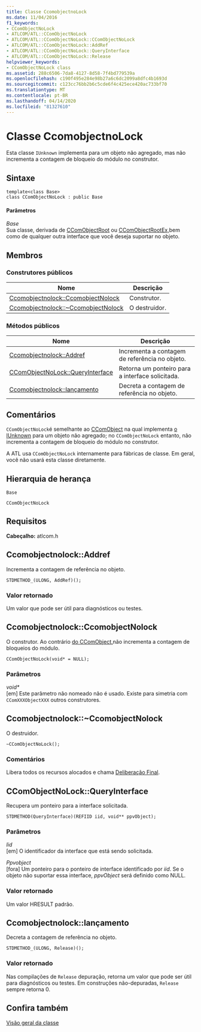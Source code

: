 ```yaml
---
title: Classe CcomobjectnoLock
ms.date: 11/04/2016
f1_keywords:
- CComObjectNoLock
- ATLCOM/ATL::CComObjectNoLock
- ATLCOM/ATL::CComObjectNoLock::CComObjectNoLock
- ATLCOM/ATL::CComObjectNoLock::AddRef
- ATLCOM/ATL::CComObjectNoLock::QueryInterface
- ATLCOM/ATL::CComObjectNoLock::Release
helpviewer_keywords:
- CComObjectNoLock class
ms.assetid: 288c6506-7da8-4127-8d58-7f4bd779539a
ms.openlocfilehash: c190f495e284e98b27a6c6dc2099a8dfc4b1693d
ms.sourcegitcommit: c123cc76bb2b6c5cde6f4c425ece420ac733bf70
ms.translationtype: MT
ms.contentlocale: pt-BR
ms.lasthandoff: 04/14/2020
ms.locfileid: "81327610"
---
```

# <a name="ccomobjectnolock-class"></a>Classe CcomobjectnoLock

Esta classe `IUnknown` implementa para um objeto não agregado, mas não incrementa a contagem de bloqueio do módulo no construtor.

## <a name="syntax"></a>Sintaxe

```
template<class Base>
class CComObjectNoLock : public Base
```

#### <a name="parameters"></a>Parâmetros

*Base*<br/>
Sua classe, derivada de [CComObjectRoot](../../atl/reference/ccomobjectroot-class.md) ou [CComObjectRootEx,](../../atl/reference/ccomobjectrootex-class.md)bem como de qualquer outra interface que você deseja suportar no objeto.

## <a name="members"></a>Membros

### <a name="public-constructors"></a>Construtores públicos

|Nome|Descrição|
|----------|-----------------|
|[Ccomobjectnolock::CcomobjectNolock](#ccomobjectnolock)|Construtor.|
|[Ccomobjectnolock::~CcomobjectNolock](#dtor)|O destruidor.|

### <a name="public-methods"></a>Métodos públicos

|Nome|Descrição|
|----------|-----------------|
|[Ccomobjectnolock::Addref](#addref)|Incrementa a contagem de referência no objeto.|
|[CComObjectNoLock::QueryInterface](#queryinterface)|Retorna um ponteiro para a interface solicitada.|
|[Ccomobjectnolock::lançamento](#release)|Decreta a contagem de referência no objeto.|

## <a name="remarks"></a>Comentários

`CComObjectNoLock`é semelhante ao [CComObject](../../atl/reference/ccomobject-class.md) na qual implementa [o IUnknown](/windows/win32/api/unknwn/nn-unknwn-iunknown) para um objeto não agregado; no `CComObjectNoLock` entanto, não incrementa a contagem de bloqueio do módulo no construtor.

A ATL usa `CComObjectNoLock` internamente para fábricas de classe. Em geral, você não usará esta classe diretamente.

## <a name="inheritance-hierarchy"></a>Hierarquia de herança

`Base`

`CComObjectNoLock`

## <a name="requirements"></a>Requisitos

**Cabeçalho:** atlcom.h

## <a name="ccomobjectnolockaddref"></a><a name="addref"></a>Ccomobjectnolock::Addref

Incrementa a contagem de referência no objeto.

```
STDMETHOD_(ULONG, AddRef)();
```

### <a name="return-value"></a>Valor retornado

Um valor que pode ser útil para diagnósticos ou testes.

## <a name="ccomobjectnolockccomobjectnolock"></a><a name="ccomobjectnolock"></a>Ccomobjectnolock::CcomobjectNolock

O construtor. Ao contrário [do CComObject,](../../atl/reference/ccomobject-class.md)não incrementa a contagem de bloqueios do módulo.

```
CComObjectNoLock(void* = NULL);
```

### <a name="parameters"></a>Parâmetros

<em>void\*</em><br/>
[em] Este parâmetro não nomeado não é usado. Existe para simetria com `CComXXXObjectXXX` outros construtores.

## <a name="ccomobjectnolockccomobjectnolock"></a><a name="dtor"></a>Ccomobjectnolock::~CcomobjectNolock

O destruidor.

```
~CComObjectNoLock();
```

### <a name="remarks"></a>Comentários

Libera todos os recursos alocados e chama [Deliberação Final](ccomobjectrootex-class.md#finalrelease).

## <a name="ccomobjectnolockqueryinterface"></a><a name="queryinterface"></a>CComObjectNoLock::QueryInterface

Recupera um ponteiro para a interface solicitada.

```
STDMETHOD(QueryInterface)(REFIID iid, void** ppvObject);
```

### <a name="parameters"></a>Parâmetros

*Iid*<br/>
[em] O identificador da interface que está sendo solicitada.

*Ppvobject*<br/>
[fora] Um ponteiro para o ponteiro de interface identificado por *iid*. Se o objeto não suportar essa interface, *ppvObject* será definido como NULL.

### <a name="return-value"></a>Valor retornado

Um valor HRESULT padrão.

## <a name="ccomobjectnolockrelease"></a><a name="release"></a>Ccomobjectnolock::lançamento

Decreta a contagem de referência no objeto.

```
STDMETHOD_(ULONG, Release)();
```

### <a name="return-value"></a>Valor retornado

Nas compilações de `Release` depuração, retorna um valor que pode ser útil para diagnósticos ou testes. Em construções não-depuradas, `Release` sempre retorna 0.

## <a name="see-also"></a>Confira também

[Visão geral da classe](../../atl/atl-class-overview.md)
